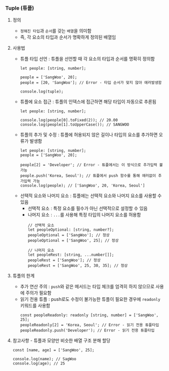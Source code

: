 ### Tuple (튜플)

1. 정의
   - `정해진 타입`과 `순서`를 갖는 `배열`을 의미함
   - 즉, 각 요소의 타입과 순서가 명확하게 정의된 배열임


2. 사용법
   - 튜플 타입 선언 : 튜플을 선언할 때 각 요소의 타입과 순서를 명확히 정의함
     ~~~
     let people: [string, number];
   
     people = ['SangWoo', 20];
     people = [20, 'SangWoo']; // Error - 타입 순서가 맞지 않아 에러발생함
   
     console.log(tuple);
     ~~~
   - 튜플에 요소 접근 : 튜플의 인덱스에 접근하면 해당 타입이 자동으로 추론됨  
     ~~~
     let people: [string, number];
   
     console.log(people[0].toFixed(2)); // 20.00
     console.log(people[1].toUpperCase()); // SANGWOO
     ~~~
   - 튜플의 추가 및 수정 : 튜플에 허용되지 않은 길이나 타입의 요소를 추가하면 오류가 발생함  
     ~~~
     let people: [string, number];
     people = ['SangWoo', 20];
   
     people[2] = 'Developer'; // Error - 튜플에서는 이 방식으로 추가입력 불가능 
     people.push('Korea, Seoul'); // 튜플에서 push 함수를 통해 에러없이 추가입력 가능
     console.log(people); // ['SangWoo', 20, 'Korea, Seoul']
     ~~~
   - 선택적 요소와 나머지 요소 : 튜플에는 선택적 요소와 나머지 요소를 사용할 수 있음
     - 선택적 요소 : 특정 요소를 필수가 아닌 선택적으로 설정할 수 있음
     - 나머지 요소 : `...`를 사용해 특정 타입의 나머지 요소를 허용함
       ~~~
       // 선택적 요소
       let peopleOptional: [string, number?];
       peopleOptional = ['SangWoo']; // 정상
       peopleOptional = ['SangWoo', 25]; // 정상

       // 나머지 요소
       let peopleRest: [string, ...number[]];
       peopleRest = ['SangWoo']; // 정상
       peopleRest = ['SangWoo', 25, 30, 35]; // 정상
       ~~~


3. 튜플의 한계
   - 추가 연산 주의 : `push`와 같은 메서드는 타입 체크를 엄격히 하지 않으므로 사용에 주의가 필요함
   - 읽기 전용 튜플 : push로도 수정이 불가능한 튜플이 필요한 경우에 `readonly` 키워드를 사용함
     ~~~
     const peopleReadonly: readonly [string, number] = ['SangWoo', 25];
     peopleReadonly[2] = 'Korea, Seoul'; // Error - 읽기 전용 튜플타입
     peopleReadonly.push('Developer'); // Error - 읽기 전용 튜플타입
     ~~~


4. 참고사항 - 튜플과 모양만 비슷한 배열 구조 분해 할당
   ~~~
   const [name, age] = ['SangWoo', 25];

   console.log(name); // SagWoo
   console.log(age); // 25
   ~~~